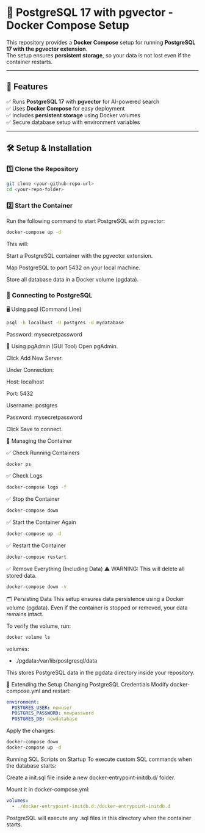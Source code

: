 # 🚀 PostgreSQL 17 with pgvector - Docker Compose Setup  

This repository provides a **Docker Compose** setup for running **PostgreSQL 17 with the pgvector extension**.  
The setup ensures **persistent storage**, so your data is not lost even if the container restarts.

---

## 📌 Features  
✅ Runs **PostgreSQL 17** with **pgvector** for AI-powered search  
✅ Uses **Docker Compose** for easy deployment  
✅ Includes **persistent storage** using Docker volumes  
✅ Secure database setup with environment variables  

---

## 🛠 Setup & Installation  

### **1️⃣ Clone the Repository**  
```sh
git clone <your-github-repo-url>
cd <your-repo-folder>
```


### **2️⃣ Start the Container**  
Run the following command to start PostgreSQL with pgvector:

```sh
docker-compose up -d
```

This will:

Start a PostgreSQL container with the pgvector extension.

Map PostgreSQL to port 5432 on your local machine.

Store all database data in a Docker volume (pgdata).


### **📡 Connecting to PostgreSQL**  
🖥️ Using psql (Command Line)

```sh
psql -h localhost -U postgres -d mydatabase
```
Password: mysecretpassword

🔧 Using pgAdmin (GUI Tool)
Open pgAdmin.

Click Add New Server.

Under Connection:

Host: localhost

Port: 5432

Username: postgres

Password: mysecretpassword

Click Save to connect.


🔄 Managing the Container

✅ Check Running Containers
```sh
docker ps
```

✅ Check Logs
```sh
docker-compose logs -f
```

✅ Stop the Container
```sh
docker-compose down
```

✅ Start the Container Again
```sh
docker-compose up -d
```

✅ Restart the Container
```sh
docker-compose restart
```

✅ Remove Everything (Including Data)
⚠️ WARNING: This will delete all stored data.

```sh
docker-compose down -v
```


🗂 Persisting Data
This setup ensures data persistence using a Docker volume (pgdata).
Even if the container is stopped or removed, your data remains intact.

To verify the volume, run:

```sh
docker volume ls
```

volumes:
  - ./pgdata:/var/lib/postgresql/data

This stores PostgreSQL data in the pgdata directory inside your repository.


📌 Extending the Setup
Changing PostgreSQL Credentials
Modify docker-compose.yml and restart:

```yaml
environment:
  POSTGRES_USER: newuser
  POSTGRES_PASSWORD: newpassword
  POSTGRES_DB: newdatabase
  ```

Apply the changes:

```sh
docker-compose down
docker-compose up -d
```


Running SQL Scripts on Startup
To execute custom SQL commands when the database starts:

Create a init.sql file inside a new docker-entrypoint-initdb.d/ folder.

Mount it in docker-compose.yml:

```yaml
volumes:
  - ./docker-entrypoint-initdb.d:/docker-entrypoint-initdb.d
  ```


PostgreSQL will execute any .sql files in this directory when the container starts.

